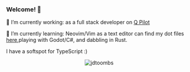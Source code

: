 ### Welcome! 👋
🔭 I’m currently working: as a full stack developer on [Q Pilot](https://github.com/quartech/chat-copilot)

🌱 I’m currently learning: Neovim/Vim as a text editor can find my dot files [here](https://github.com/jdtoombs/dotfiles.nvim),playing with Godot/C#, and dabbling in Rust.

I have a softspot for TypeScript :) 

<p align="center"> <img src="https://github-readme-stats.vercel.app/api?username=jdtoombs&show_icons=true&theme=tokyonight" alt="jdtoombs" />
